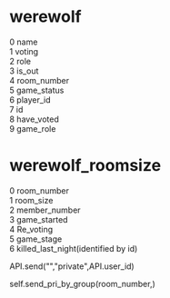 # werewolf
0  name  
1  voting  
2  role  
3  is_out  
4  room_number  
5  game_status  
6  player_id  
7  id  
8  have_voted  
9  game_role  

# werewolf_roomsize
0  room_number  
1  room_size  
2  member_number  
3  game_started  
4  Re_voting  
5  game_stage  
6  killed_last_night(identified by id)

API.send("","private",API.user_id)

self.send_pri_by_group(room_number,)